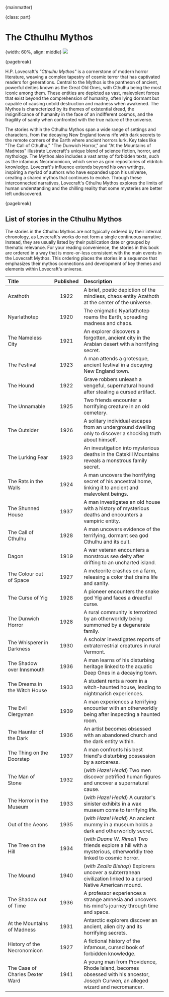 {mainmatter}

{class: part}

# The Cthulhu Mythos

{width: 60%, align: middle}
![](cthulhu_mythos.png)

{pagebreak}

H.P. Lovecraft's _"Cthulhu Mythos"_ is a cornerstone of modern horror literature, weaving a complex tapestry of cosmic terror that has captivated
readers for generations. Central to the Mythos is the pantheon of ancient, powerful deities known as the Great Old Ones, with Cthulhu being the most
iconic among them. These entities are depicted as vast, malevolent forces that exist beyond the comprehension of humanity, often lying dormant but
capable of causing untold destruction and madness when awakened. The Mythos is characterized by its themes of existential dread, the insignificance
of humanity in the face of an indifferent cosmos, and the fragility of sanity when confronted with the true nature of the universe.

The stories within the Cthulhu Mythos span a wide range of settings and characters, from the decaying New England towns rife with dark secrets to
the remote corners of the Earth where ancient horrors lurk. Key tales like "The Call of Cthulhu," "The Dunwich Horror," and "At the Mountains of
Madness" illustrate Lovecraft's unique blend of science fiction, horror, and mythology. The Mythos also includes a vast array of forbidden texts,
such as the infamous Necronomicon, which serve as grim repositories of eldritch knowledge. Lovecraft's influence extends beyond his own writings,
inspiring a myriad of authors who have expanded upon his universe, creating a shared mythos that continues to evolve. Through these interconnected
narratives, Lovecraft's Cthulhu Mythos explores the limits of human understanding and the chilling reality that some mysteries are better left
undiscovered.

{pagebreak}

## List of stories in the Cthulhu Mythos

The stories in the Cthulhu Mythos are not typically ordered by their internal chronology, as Lovecraft's works do not form a single continuous
narrative. Instead, they are usually listed by their publication date or grouped by thematic relevance.
For your reading convenience, the stories in this book are ordered in a way that is more-or-less consistent with the main events in the Lovecraft
Mythos. This ordering places the stories in a sequence that emphasizes their mythos connections and development of key themes and elements within
Lovecraft's universe.

| Title                           | Published | Description                                                                                                                      |
|:--------------------------------|:---------:|:---------------------------------------------------------------------------------------------------------------------------------|
| Azathoth                        |   1922    | A brief, poetic depiction of the mindless, chaos entity Azathoth at the center of the universe.                                  |
| Nyarlathotep                    |   1920    | The enigmatic Nyarlathotep roams the Earth, spreading madness and chaos.                                                         |
| The Nameless City               |   1921    | An explorer discovers a forgotten, ancient city in the Arabian desert with a horrifying secret.                                  |
| The Festival                    |   1923    | A man attends a grotesque, ancient festival in a decaying New England town.                                                      |
| The Hound                       |   1922    | Grave robbers unleash a vengeful, supernatural hound after stealing a cursed artifact.                                           |
| The Unnamable                   |   1925    | Two friends encounter a horrifying creature in an old cemetery.                                                                  |
| The Outsider                    |   1926    | A solitary individual escapes from an underground dwelling only to discover a shocking truth about himself.                      |
| The Lurking Fear                |   1923    | An investigation into mysterious deaths in the Catskill Mountains reveals a monstrous family secret.                             |       
| The Rats in the Walls           |   1924    | A man uncovers the horrifying secret of his ancestral home, linking it to ancient and malevolent beings.                         |
| The Shunned House               |   1937    | A man investigates an old house with a history of mysterious deaths and encounters a vampiric entity.                            |
| The Call of Cthulhu             |   1928    | A man uncovers evidence of the terrifying, dormant sea god Cthulhu and its cult.                                                 |
| Dagon                           |   1919    | A war veteran encounters a monstrous sea deity after drifting to an uncharted island.                                            |
| The Colour out of Space         |   1927    | A meteorite crashes on a farm, releasing a color that drains life and sanity.                                                    |
| The Curse of Yig                |   1928    | A pioneer encounters the snake god Yig and faces a dreadful curse.                                                               |
| The Dunwich Horror              |   1928    | A rural community is terrorized by an otherworldly being summoned by a degenerate family.                                        |
| The Whisperer in Darkness       |   1930    | A scholar investigates reports of extraterrestrial creatures in rural Vermont.                                                   |
| The Shadow over Innsmouth       |   1936    | A man learns of his disturbing heritage linked to the aquatic Deep Ones in a decaying town.                                      |
| The Dreams in the Witch House   |   1933    | A student rents a room in a witch-haunted house, leading to nightmarish experiences.                                             |
| The Evil Clergyman              |   1939    | A man experiences a terrifying encounter with an otherworldly being after inspecting a haunted room.                             |       
| The Haunter of the Dark         |   1936    | An artist becomes obsessed with an abandoned church and the dark entity within.                                                  |
| The Thing on the Doorstep       |   1937    | A man confronts his best friend's disturbing possession by a sorceress.                                                          |
| The Man of Stone                |   1932    | (_with Hazel Heald_) Two men discover petrified human figures and uncover a supernatural cause.                                  |
| The Horror in the Museum        |   1933    | (_with Hazel Heald_) A curator's sinister exhibits in a wax museum come to terrifying life.                                      |
| Out of the Aeons                |   1935    | (_with Hazel Heald_) An ancient mummy in a museum holds a dark and otherworldly secret.                                          |
| The Tree on the Hill            |   1934    | (_with Duane W. Rimel_) Two friends explore a hill with a mysterious, otherworldly tree linked to cosmic horror.                 |
| The Mound                       |   1940    | (_with Zealia Bishop_) Explorers uncover a subterranean civilization linked to a cursed Native American mound.                   |
| The Shadow out of Time          |   1936    | A professor experiences a strange amnesia and uncovers his mind's journey through time and space.                                |
| At the Mountains of Madness     |   1931    | Antarctic explorers discover an ancient, alien city and its horrifying secrets.                                                  |
| History of the Necronomicon     |   1927    | A fictional history of the infamous, cursed book of forbidden knowledge.                                                         |
| The Case of Charles Dexter Ward |   1941    | A young man from Providence, Rhode Island, becomes obsessed with his ancestor, Joseph Curwen, an alleged wizard and necromancer. | 
